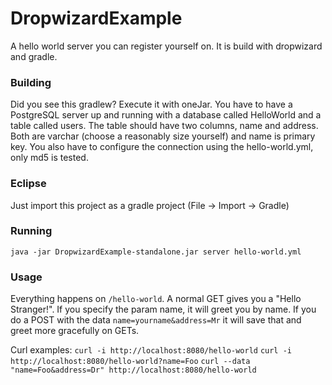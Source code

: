# DropwizardExample
A hello world server you can register yourself on. It is build with dropwizard and gradle.

### Building
Did you see this gradlew? Execute it with oneJar.
You have to have a PostgreSQL server up and running with a database called HelloWorld and a table called users. The table should have two columns, name and address. Both are varchar (choose a reasonably size yourself) and name is primary key. You also have to configure the connection using the hello-world.yml, only md5 is tested.

### Eclipse
Just import this project as a gradle project (File -> Import -> Gradle)

### Running
```java -jar DropwizardExample-standalone.jar server hello-world.yml```

### Usage
Everything happens on `/hello-world`. A normal GET gives you a "Hello Stranger!". If you specify the param name, it will greet you by name. If you do a POST with the data `name=yourname&address=Mr` it will save that and greet more gracefully on GETs.

Curl examples:
```curl -i http://localhost:8080/hello-world```
```curl -i http://localhost:8080/hello-world?name=Foo```
```curl --data "name=Foo&address=Dr" http://localhost:8080/hello-world```
